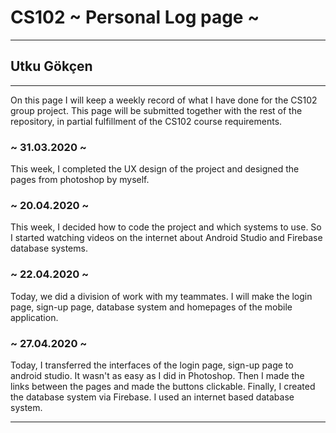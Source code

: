 # CS102 ~ Personal Log page ~
****
## Utku Gökçen
****

On this page I will keep a weekly record of what I have done for the CS102 group project. This page will be submitted together with the rest of the repository, in partial fulfillment of the CS102 course requirements.

### ~ 31.03.2020 ~
This week, I completed the UX design of the project and designed the pages from photoshop by myself.

### ~ 20.04.2020 ~
This week, I decided how to code the project and which systems to use. So I started watching videos on the internet about Android Studio and Firebase database systems.
### ~ 22.04.2020 ~
Today, we did a division of work with my teammates. I will make the login page, sign-up page, database system and homepages of the mobile application.
### ~ 27.04.2020 ~
Today, I transferred the interfaces of the login page, sign-up page to android studio. It wasn't as easy as I did in Photoshop. Then I made the links between the pages and made the buttons clickable. Finally, I created the database system via Firebase. I used an internet based database system.

****

